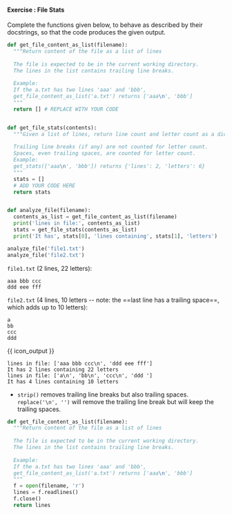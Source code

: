 #### Exercise : File Stats

Complete the functions given below, to behave as described by their docstrings, so that the code produces the given output.

```python
def get_file_content_as_list(filename):
  """Return content of the file as a list of lines
  
  The file is expected to be in the current working directory.
  The lines in the list contains trailing line breaks.
  
  Example:
  If the a.txt has two lines 'aaa' and 'bbb', 
  get_file_content_as_list('a.txt') returns ['aaa\n', 'bbb']
  """
  return [] # REPLACE WITH YOUR CODE


def get_file_stats(contents):
  """Given a list of lines, return line count and letter count as a dictionary
  
  Trailing line breaks (if any) are not counted for letter count.
  Spaces, even trailing spaces, are counted for letter count.
  Example:
  get_stats(['aaa\n', 'bbb']) returns {'lines': 2, 'letters': 6}
  """
  stats = []
  # ADD YOUR CODE HERE
  return stats


def analyze_file(filename):
  contents_as_list = get_file_content_as_list(filename)
  print('lines in file:', contents_as_list)
  stats = get_file_stats(contents_as_list)
  print('It has', stats[0], 'lines containing', stats[1], 'letters')

analyze_file('file1.txt')
analyze_file('file2.txt')
```

`file1.txt` (2 lines, 22 letters):
```
aaa bbb ccc
ddd eee fff
```

`file2.txt` (4 lines, 10 letters -- note: the ==last line has a trailing space==, which adds up to 10 letters):
```
a
bb
ccc
ddd 
```

{{ icon_output }}

```
lines in file: ['aaa bbb ccc\n', 'ddd eee fff']
It has 2 lines containing 22 letters
lines in file: ['a\n', 'bb\n', 'ccc\n', 'ddd ']
It has 4 lines containing 10 letters
```

<panel type="seamless" header="%%:bulb: Tips%%">

* `strip()` removes trailing line breaks but also trailing spaces. `replace('\n', '')` will remove the trailing line break but will keep the trailing spaces.

</panel>

<panel type="seamless" header="%%:bulb: Partial solution%%">

```python
def get_file_content_as_list(filename):
  """Return content of the file as a list of lines
  
  The file is expected to be in the current working directory.
  The lines in the list contains trailing line breaks.
  
  Example:
  If the a.txt has two lines 'aaa' and 'bbb', 
  get_file_content_as_list('a.txt') returns ['aaa\n', 'bbb']
  """
  f = open(filename, 'r')
  lines = f.readlines()
  f.close()
  return lines
```

</panel>